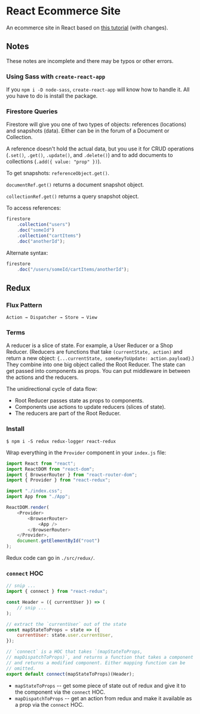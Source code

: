 # React Ecommerce Site

An ecommerce site in React based on [this tutorial](https://www.udemy.com/course/complete-react-developer-zero-to-mastery/) (with changes).

## Notes

These notes are incomplete and there may be typos or other errors.

### Using Sass with `create-react-app`

If you `npm i -D node-sass`, `create-react-app` will know how to handle it. All you have to do is install the package.

### Firestore Queries

Firestore will give you one of two types of objects: references (locations) and snapshots (data). Either can be in the forum of a Document or Collection.

A reference doesn't hold the actual data, but you use it for CRUD operations (`.set()`, `.get()`, `.update()`, and `.delete()`) and to add documents to collections (`.add({ value: "prop" })`).

To get snapshots: `referenceObject.get()`.

`documentRef.get()` returns a document snapshot object.

`collectionRef.get()` returns a query snapshot object.

To access references:

```javascript
firestore
    .collection("users")
    .doc("someId")
    .collection("cartItems")
    .doc("anotherId");
```

Alternate syntax:

```javascript
firestore
    .doc("/users/someId/cartItems/anotherId");
```

## Redux

### Flux Pattern

```text
Action → Dispatcher → Store → View
```

### Terms

A reducer is a slice of state. For example, a User Reducer or a Shop Reducer. (Reducers are functions that take `(currentState, action)` and return a new object: `{...currentState, someKeyToUpdate: action.payload}`.) They combine into one big object called the Root Reducer. The state can get passed into components as props. You can put middleware in between the actions and the reducers.

The unidirectional cycle of data flow:

- Root Reducer passes state as props to components.
- Components use actions to update reducers (slices of state).
- The reducers are part of the Root Reducer.

### Install

```text
$ npm i -S redux redux-logger react-redux
```

Wrap everything in the `Provider` component in your `index.js` file:

```javascript
import React from "react";
import ReactDOM from "react-dom";
import { BrowserRouter } from "react-router-dom";
import { Provider } from "react-redux";

import "./index.css";
import App from "./App";

ReactDOM.render(
    <Provider>
        <BrowserRouter>
            <App />
        </BrowserRouter>
    </Provider>,
    document.getElementById("root")
);
```

Redux code can go in `./src/redux/`.

### `connect` HOC

```javascript
// snip ...
import { connect } from "react-redux";

const Header = ({ currentUser }) => (
    // snip ...
);

// extract the `currentUser` out of the state
const mapStateToProps = state => ({
    currentUser: state.user.currentUser,
});

// `connect` is a HOC that takes `(mapStateToProps,
// mapDispatchToProps)`, and returns a function that takes a component
// and returns a modified component. Either mapping function can be
// omitted.
export default connect(mapStateToProps)(Header);
```

- `mapStateToProps` -- get some piece of state out of redux and give it to the component via the `connect` HOC.
- `mapDispatchToProps` -- get an action from redux and make it available as a prop via the `connect` HOC.
